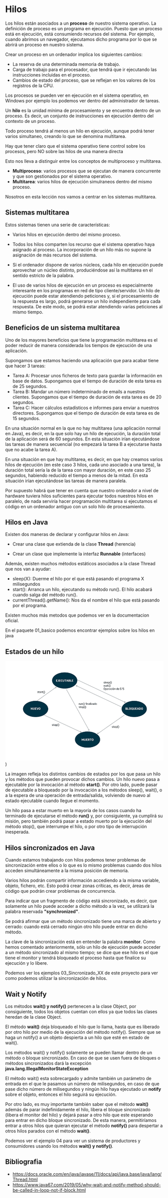 # Hilos

Los hilos están asociados a un <b>proceso</b> de nuestro sistema operativo. La definición de proceso es un programa en ejecución. Puesto que un proceso está en ejecución, está consumiendo recursos del sistema. Por ejemplo, cuando abrimos un navegador, ejecutamos dicho programa por lo que se abrirá un proceso en nuestro sistema.

Crear un proceso en un ordenador implica los siguientes cambios:

- La reserva de una determinada memoria de trabajo.
- Carga de trabajo para el procesador, que tendrá que ir ejecutando las instrucciones incluidas en el proceso.
- Cambios de estado del proceso, que se reflejan en los valores de los registros de la CPU.

Los procesos se pueden ver en ejecución en el sistema operativo, en Windows por ejemplo los podemos ver dentro del administrador de tareas.

Un <b>hilo</b> es la unidad mínima de procesamiento y se encuentra dentro de un proceso. Es decir, un conjunto de instrucciones en ejecución dentro del contexto de un proceso. 

Todo proceso tendrá al menos un hilo en ejecución, aunque podrá tener varios simultaneo, creando lo que se denomina multitarea.

Hay que tener claro que el sistema operativo tiene control sobre los procesos, pero NO sobre las hilos de una manera directa

Esto nos lleva a distinguir entre los conceptos de multiproceso y multitarea.

- <b>Multiproceso</b>: varios procesos que se ejecutan de manera concurrente y que son gestionados por el sistema operativo.
- <b>Multitarea</b>: varios hilos de ejecución simulraneos dentro del mismo proceso.

Nosotros en esta lección nos vamos a centrar en los sistemas multitarea.

## Sistemas multitarea 

Estos sistemas tienen una serie de características:

- Varios hilos en ejecución dentro del mismo proceso.

- Todos los hilos comparten los recurso que el sistema operativo haya asignado al proceso. La incorporación de un hilo más no supone la asignación de más recursos del sistema. 

- Si el ordenador dispone de varios núcleos, cada hilo en ejecución puede aprovechar un núcleo distinto, produciéndose así la multitarea en el sentido estricto de la palabra.

- El uso de varios hilos de ejecución en un proceso es especialmente interesante en los programas en red de tipo cliente/servidor. Un hilo de ejecución puede estar atendiendo peticiones y, si el procesamiento de la respuesta es largo, podrá generarse un hilo independiente para cada respuesta. De este modo, se podrá estar atendiendo varias peticiones al mismo tiempo.

## Beneficios de un sistema multitarea

Uno de los mayores beneficios que tiene la programación multitarea es el poder reducir de manera considerada los tiempos de ejecución de una aplicación.

Supongamos que estamos haciendo una aplicación que para acabar tiene que hacer 3 tareas:

- Tarea A: Procesar unos ficheros de texto para guardar la información en base de datos. Supongamos que el tiempo de duración de esta tarea es de 25 segundos.
- Tarea B: Mandar un número indeterminado de emails a nuestros clientes. Supongamos que el tiempo de duración de esta tarea es de 20 segundos.
- Tarea C: Hacer cálculos estadísticos e informes para enviar a nuestros directores. Supongamos que el tiempo de duración de esta tarea es de 15 segundos.

En una situación normal en la que no hay multitarea (una aplicación normal en Java), es decir, en la que solo hay un hilo de ejecución, la duración total de la aplicación será de 60 segundos. En esta situación irían ejecutándose las tareas de manera secuencial (no empezará la tarea B a ejecutarse hasta que no acabe la tarea A).

En una situación en que hay multitarea, es decir, en que hay creamos varios hilos de ejecución (en este caso 3 hilos, cada uno asociado a una tarea), la duración total sería la de la tarea con mayor duración, en este caso 25 segundos, habiendo reducido el tiempo a menos de la mitad. En esta situación irían ejecutándose las tareas de manera paralela.

Por supuesto habrá que tener en cuenta que nuestro ordenador a nivel de hardware tuviera hilos suficientes para ejecutar todos nuestros hilos en paralelo, de nada serviría hacer programación multitarea si ejecutamos el código en un ordenador antiguo con un solo hilo de procesamiento.

## Hilos en Java

Existen dos maneras de declarar y configurar hilos en Java: 

- Crear una clase que extienda de la clase **Thread** (herencia)

- Crear un clase que implemente la interfaz **Runnable** (interfaces)

Además, existen muchos métodos estáticos asociados a la clase Thread que nos van a ayudar:

- sleep(X): Duerme el hilo por el que está pasando el programa X milisegundos
- start(): Arranca un hilo, ejecutando su método run(). El hilo acabará cuando salga del método run().
- currentThread().getName(): Nos da el nombre el hilo que está pasando por el programa.


Existen muchos más metodos que podemos ver en la documentacion oficial.

En el paquete 01_basico podemos encontrar ejemplos sobre los hilos en java

## Estados de un hilo

![Estados Hilos](img/estadosHilos.png))

La imagen refleja los distintos cambios de estados por los que pasa un hilo y los métodos que pueden provocar dichos cambios. Un hilo nuevo pasa a ejecutable por la invocación al método **start()**. Por otro lado, puede pasar de ejecutable a bloqueado por la invocación a los métodos sleep(), wait(), o a la espera de una operación de entrada/salida, volviendo de nuevo al estado ejecutable cuando llegue el momento.

Un hilo pasa a estar muerto en la mayoría de los casos cuando ha terminado de ejecutarse el método **run()** y, por consiguiente, ya cumplirá su misión, pero también podrá pasar a estado muerto por la ejecución del método stop(), que interrumpe el hilo, o por otro tipo de interrupción inesperada.

## Hilos sincronizados en Java

Cuando estamos trabajando con hilos podemos tener problemas de sincronización entre ellos o lo que es lo mismo problemas cuando dos hilos acceden simultáneamente a la misma posición de memoria.

Varios hilos podrán compartir información accediendo a la misma variable, objeto, fichero, etc. Esto podrá crear zonas críticas, es decir, áreas de código que podrán crear problemas de concurrencia.

Para indicar que un fragmento de código está sincronizado, es decir, que solamente un hilo puede acceder a dicho método a la vez, se utilizará la palabra reservada <b>"synchronized"</b>.

Se podrá afirmar que un método sincronizado tiene una marca de abierto y cerrado: cuando está cerrado ningún otro hilo puede entrar en dicho método.

La clave de la sincronización está en entender la palabra <b>monitor</b>. Como hemos comentado anteriormente, sólo un hilo de ejecución puede acceder a un método sincronizado al mismo tiempo; se dice que ese hilo es el que tiene el monitor y tendrá bloqueado el proceso hasta que finalice su ejecución y lo libere.

Podemos ver los ejemplos 03_Sincronizado_XX de este proyecto para ver como podemos utilizar la sincronización de hilos.

## Wait y Notify

Los métodos <b>wait() y notify()</b> pertenecen a la clase Object, por consiguiente, todos los objetos cuentan con ellos ya que todos las clases heredan de la clase Object.

El método **wait()** deja bloqueado el hilo que lo llama, hasta que es liberado por otro hilo por medio de la ejecución del método notify(). Siempre que se haga un notify() a un objeto despierta a un hilo que esté en estado de wait().

Los métodos wait() y notify() solamente se pueden llamar dentro de un método o bloque sincronizado. En caso de que se usen fuera de bloques o métodos sincronizados dará la excepción <b>java.lang.IllegalMonitorStateException</b>

El método wait() esta sobrecargado y admite también un parámetro de entrada en el que le pasamos un número de milisegundos, en caso de que pase dicho número de milisegundos y ningún hilo haya ejecutado un **notify** sobre el objeto, entonces el hilo seguirá su ejecución.

Por otro lado, es muy importante también saber que el método **wait()** además de parar indefinidamente el hilo, libera el bloque sincronizado (libera el monitor del hilo) y dejará pasar a otro hilo que este esperando para entrar en dicho bloque sincronizado. De esta manera, permitiríamos entrar a otros hilos que quieran ejecutar el método **notify()** para despertar a otros hilos parados con el método **wait()**. 

Podemos ver el ejemplo 04 para ver un sistema de productores y consumidores usando los métodos **wait() y notify()**.

## Bibliografia

- <https://docs.oracle.com/en/java/javase/11/docs/api/java.base/java/lang/Thread.html>
- <https://www.java67.com/2019/05/why-wait-and-notify-method-should-be-called-in-loop-not-if-block.html>